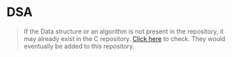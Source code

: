 # DSA

> If the Data structure or an algorithm is not present in the repository, it may already exist in the C repository. [Click here](https://github.com/kannanjayachandran/C-PROGRAMMING) to check. They would eventually be added to this repository.
